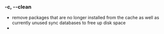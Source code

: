 ### -c, --clean
- remove packages that are no longer installed from the cache as well as currently unused sync databases to free up disk space
- 
